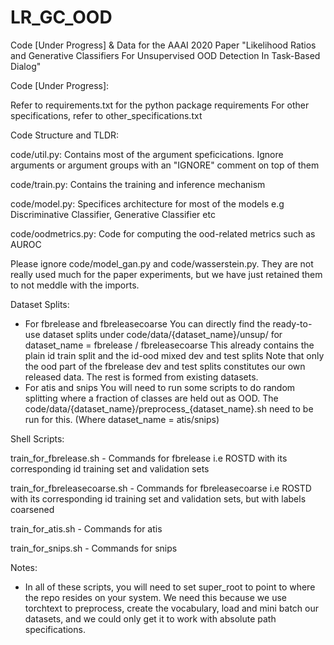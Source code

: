 # LR_GC_OOD
Code [Under Progress] &amp; Data for the AAAI 2020 Paper "Likelihood Ratios and Generative Classifiers For Unsupervised OOD Detection In Task-Based Dialog"


Code [Under Progress]:

Refer to requirements.txt for the python package requirements
For other specifications, refer to other_specifications.txt


Code Structure and TLDR:

code/util.py: Contains most of the argument speficications. Ignore arguments or argument groups with an "IGNORE" comment on top of them

code/train.py: Contains the training and inference mechanism

code/model.py: Specifices architecture for most of the models e.g Discriminative Classifier, Generative Classifier etc

code/oodmetrics.py: Code for computing the ood-related metrics such as AUROC 

Please ignore code/model_gan.py and code/wasserstein.py. They are not really used much for the paper experiments, but we have just retained them to not meddle with the imports.

Dataset Splits:

- For fbrelease and fbreleasecoarse
	You can directly find the ready-to-use dataset splits under code/data/{dataset_name}/unsup/ for dataset_name = fbrelease / fbreleasecoarse
	This already contains the plain id train split and the id-ood mixed dev and test splits
	Note that only the ood part of the fbrelease dev and test splits constitutes our own released data. The rest is formed from existing datasets.
- For atis and snips
        You will need to run some scripts to do random splitting where a fraction of classes are held out as OOD.
        The code/data/{dataset_name}/preprocess_{dataset_name}.sh need to be run for this. (Where dataset_name = atis/snips) 



Shell Scripts:

train_for_fbrelease.sh - Commands for fbrelease i.e ROSTD with its corresponding id training set and validation sets

train_for_fbreleasecoarse.sh - Commands for fbreleasecoarse i.e ROSTD with its corresponding id training set and validation sets, but with labels coarsened

train_for_atis.sh - Commands for atis

train_for_snips.sh - Commands for snips

Notes:
   - In all of these scripts, you will need to set super_root to point to where the repo resides on your system. We need this because we use torchtext to preprocess, create the vocabulary, load and mini     batch our datasets, and we could only get it to work with absolute path specifications.
